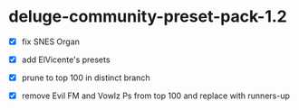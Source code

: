 # deluge-community-preset-pack-1.2

* [x] fix SNES Organ
* [x] add ElVicente's presets
* [x] prune to top 100 in distinct branch
* [x] remove Evil FM and Vowlz Ps from top 100 and replace with runners-up

